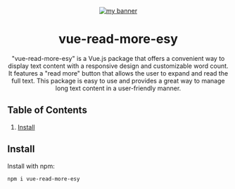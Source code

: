 <p align="center">
  <a href="https://github.com/kushaneranga/vue-read-more-esy" target="_blank" rel="vue read more"><img src="https://user-images.githubusercontent.com/61194721/217131808-fa12c011-142f-4c0c-88a7-fbc262ec1cbf.png" alt="my banner"></a>
</p>
<div align="center">
  <h1>vue-read-more-esy</h1>
  <p>
    "vue-read-more-esy" is a Vue.js package that offers a convenient way to display text content with a responsive design and customizable word count. It features a "read more" button that allows the user to expand and read the full text. This package is easy to use and provides a great way to manage long text content in a user-friendly manner.
  </p>
</div>

## Table of Contents
1. [Install](#install)

<h2>Install</h2>

Install with npm:

```bash
npm i vue-read-more-esy
```
